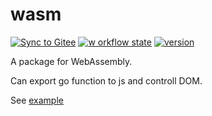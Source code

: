 # wasm

[![Sync to Gitee](https://github.com/OhYee/wasm/workflows/Sync%20to%20Gitee/badge.svg)](https://gitee.com/OhYee/wasm) [![w
orkflow state](https://github.com/OhYee/wasm/workflows/test/badge.svg)](https://github.com/OhYee/wasm/actions) [![version](https://img.shields.io/github/v/tag/OhYee/wasm)](https://github.com/OhYee/wasm/tags)

A package for WebAssembly.

Can export go function to js and controll DOM.

See [example](/example)